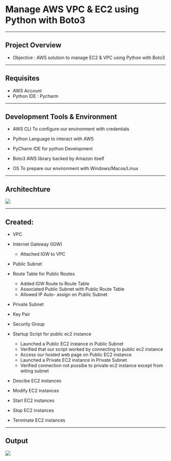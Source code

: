 # Manage AWS VPC & EC2 using Python with Boto3
---

## Project Overview

- Objective : AWS solution to manage EC2 & VPC using Python with Boto3

---
## Requisites 

- AWS Account
- Python IDE : Pycharm

---
## Development Tools & Environment

- AWS CLI
  To configure our environment with credentials

- Python
  Language to interact with AWS
  
- PyCharm
  IDE for python Development
  
- Boto3
  AWS library backed by Amazon itself
  
- OS
  To prepare our environment with Windows/Macos/Linux

---
## Architechture


<img src="https://github.com/SidSolanki28/AWS-Boto-3-Python/blob/main/images/Architechture.PNG">


---
## Created:

* VPC
* Internet Gateway (IGW)
  - Attached IGW to VPC

* Public Subnet
* Route Table for Public Routes
  - Added IGW Route to Route Table
  - Associated Public Subnet with Public Route Table
  - Allowed IP Auto- assign on Public Subnet
* Private Subnet

* Key Pair
* Security Group
* Startup Script for public ec2 instance
  - Launched a Public EC2 instance in Public Subnet
  - Verified that our script worked by connecting to public ec2 instance
  - Access our hosted web page on Public EC2 instance
  - Launched a Private EC2 instance in Private Subnet
  - Verified connection not possibe to private ec2 instance except from witing subnet

* Descibe EC2 instances
* Modify EC2 instances
* Start EC2 instances
* Stop EC2 instances
* Terminate EC2 instances

---
## Output


<img src="https://github.com/SidSolanki28/AWS-Boto-3-Python/blob/main/images/output.PNG">



